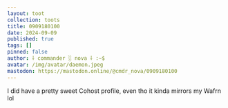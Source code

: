 ```yaml
---
layout: toot
collection: toots
title: 0909180100
date: 2024-09-09
published: true
tags: []
pinned: false
author: ⸸ commander ░ nova ⸸ :~$
avatar: /img/avatar/daemon.jpeg
mastodon: https://mastodon.online/@cmdr_nova/0909180100
---
```


I did have a pretty sweet Cohost profile, even tho it kinda mirrors my Wafrn lol
